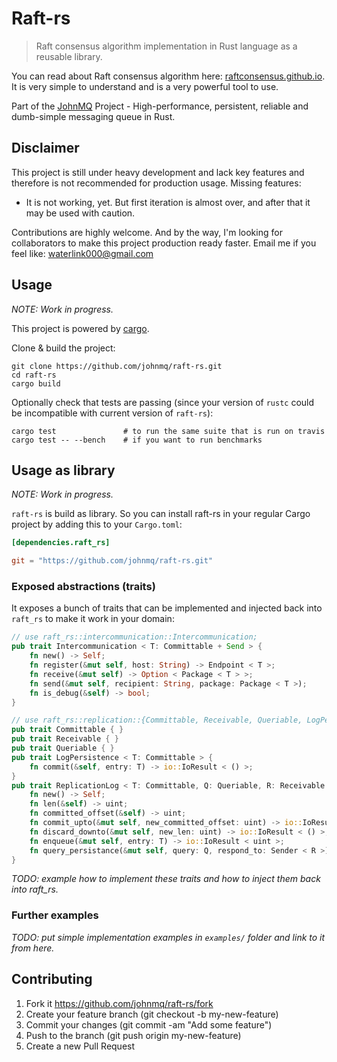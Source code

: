 # Raft-rs

> Raft consensus algorithm implementation in Rust language as a reusable library.

You can read about Raft consensus algorithm here:
[raftconsensus.github.io](http://raftconsensus.github.io/). It is very simple
to understand and is a very powerful tool to use.

Part of the [JohnMQ](https://github.com/johnmq) Project - High-performance,
persistent, reliable and dumb-simple messaging queue in Rust.

## Disclaimer

This project is still under heavy development and lack key features and
therefore is not recommended for production usage. Missing features:

- It is not working, yet. But first iteration is almost over, and after that it
  may be used with caution.

Contributions are highly welcome. And by the way, I'm looking for collaborators
to make this project production ready faster. Email me if you feel like:
[waterlink000@gmail.com](mailto:waterlink000+johnmq@gmail.com)

## Usage

*NOTE: Work in progress.*

This project is powered by [cargo](http://doc.crates.io).

Clone & build the project:

```
git clone https://github.com/johnmq/raft-rs.git
cd raft-rs
cargo build
```

Optionally check that tests are passing (since your version of `rustc` could be
incompatible with current version of `raft-rs`):

```
cargo test               # to run the same suite that is run on travis
cargo test -- --bench    # if you want to run benchmarks
```

## Usage as library

*NOTE: Work in progress.*

`raft-rs` is build as library. So you can install raft-rs in your regular Cargo
project by adding this to your `Cargo.toml`:

```toml
[dependencies.raft_rs]

git = "https://github.com/johnmq/raft-rs.git"
```

### Exposed abstractions (traits)

It exposes a bunch of traits that can be implemented and injected back into
`raft_rs` to make it work in your domain:

```rust
// use raft_rs::intercommunication::Intercommunication;
pub trait Intercommunication < T: Committable + Send > {
    fn new() -> Self;
    fn register(&mut self, host: String) -> Endpoint < T >;
    fn receive(&mut self) -> Option < Package < T > >;
    fn send(&mut self, recipient: String, package: Package < T >);
    fn is_debug(&self) -> bool;
}

// use raft_rs::replication::{Committable, Receivable, Queriable, LogPersistence, ReplicationLog};
pub trait Committable { }
pub trait Receivable { }
pub trait Queriable { }
pub trait LogPersistence < T: Committable > {
    fn commit(&self, entry: T) -> io::IoResult < () >;
}
pub trait ReplicationLog < T: Committable, Q: Queriable, R: Receivable > {
    fn new() -> Self;
    fn len(&self) -> uint;
    fn committed_offset(&self) -> uint;
    fn commit_upto(&mut self, new_committed_offset: uint) -> io::IoResult < () >;
    fn discard_downto(&mut self, new_len: uint) -> io::IoResult < () >;
    fn enqueue(&mut self, entry: T) -> io::IoResult < uint >;
    fn query_persistance(&mut self, query: Q, respond_to: Sender < R >);
}
```

*TODO: example how to implement these traits and how to inject them back into raft_rs.*

### Further examples

*TODO: put simple implementation examples in `examples/` folder and link to it from here.*

## Contributing

1. Fork it https://github.com/johnmq/raft-rs/fork
2. Create your feature branch (git checkout -b my-new-feature)
3. Commit your changes (git commit -am "Add some feature")
4. Push to the branch (git push origin my-new-feature)
5. Create a new Pull Request
